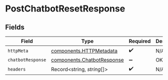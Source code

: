 # PostChatbotResetResponse


## Fields

| Field                                                                    | Type                                                                     | Required                                                                 | Description                                                              |
| ------------------------------------------------------------------------ | ------------------------------------------------------------------------ | ------------------------------------------------------------------------ | ------------------------------------------------------------------------ |
| `httpMeta`                                                               | [components.HTTPMetadata](../../models/components/httpmetadata.md)       | :heavy_check_mark:                                                       | N/A                                                                      |
| `chatbotResponse`                                                        | [components.ChatbotResponse](../../models/components/chatbotresponse.md) | :heavy_minus_sign:                                                       | OK                                                                       |
| `headers`                                                                | Record<string, *string*[]>                                               | :heavy_check_mark:                                                       | N/A                                                                      |